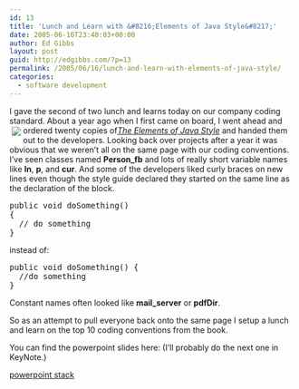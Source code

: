 ```yaml
---
id: 13
title: 'Lunch and Learn with &#8216;Elements of Java Style&#8217;'
date: 2005-06-16T23:40:03+00:00
author: Ed Gibbs
layout: post
guid: http://edgibbs.com/?p=13
permalink: /2005/06/16/lunch-and-learn-with-elements-of-java-style/
categories:
  - software development
---
```

I gave the second of two lunch and learns today on our company coding standard. About a year ago when I first came on board, I went ahead and ordered twenty copies of[_The Elements of Java Style_](http://www.ambysoft.com/elementsJavaStyle.html) <img src="http://edgibbs.com/images/elements_of_java_style_book.jpg" align="left" hspace="4" vspace="2" />and handed them out to the developers. Looking back over projects after a year it was obvious that we weren&#8217;t all on the same page with our coding conventions. I&#8217;ve seen classes named **Person_fb** and lots of really short variable names like **ln**, **p**, and **cur**. And some of the developers liked curly braces on new lines even though the style guide declared they started on the same line as the declaration of the block.

<pre>public void doSomething() 
{
  // do something
}</pre>

instead of:

<pre>public void doSomething() {
  //do something
}</pre>

Constant names often looked like **mail_server** or **pdfDir**.

So as an attempt to pull everyone back onto the same page I setup a lunch and learn on the top 10 coding conventions from the book. 

You can find the powerpoint slides here: (I&#8217;ll probably do the next one in KeyNote.) 

[powerpoint stack](http://edgibbs.com/public/top_10_java_code_conventions.ppt)